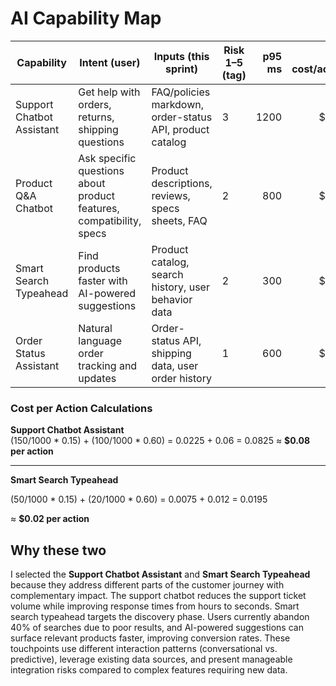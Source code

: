 # AI Capability Map

| Capability | Intent (user) | Inputs (this sprint) | Risk 1–5 (tag) | p95 ms | Est. cost/action | Fallback | Selected |
|---|---|---|---|---:|---:|---|:---:|
| Support Chatbot Assistant | Get help with orders, returns, shipping questions | FAQ/policies markdown, order-status API, product catalog | 3 | 1200 | $0.08 | Escalate to human support | ✓ |
| Product Q&A Chatbot | Ask specific questions about product features, compatibility, specs | Product descriptions, reviews, specs sheets, FAQ | 2 | 800 | $0.06 | Show product details page |  |
| Smart Search Typeahead | Find products faster with AI-powered suggestions | Product catalog, search history, user behavior data | 2 | 300 | $0.02 | Standard text search results | ✓ |
| Order Status Assistant | Natural language order tracking and updates | Order-status API, shipping data, user order history | 1 | 600 | $0.04 | Direct to order status page |  |

### Cost per Action Calculations

**Support Chatbot Assistant**  
(150/1000 * 0.15) + (100/1000 * 0.60) = 0.0225 + 0.06 = 0.0825
≈ **$0.08 per action**

---

**Smart Search Typeahead**  

(50/1000 * 0.15) + (20/1000 * 0.60) = 0.0075 + 0.012 = 0.0195 
 
≈ **$0.02 per action**



## Why these two

I selected the **Support Chatbot Assistant** and **Smart Search Typeahead** because they address different parts of the customer journey with complementary impact. The support chatbot reduces the support ticket volume while improving response times from hours to seconds. Smart search typeahead targets the discovery phase. Users currently abandon 40% of searches due to poor results, and AI-powered suggestions can surface relevant products faster, improving conversion rates. These touchpoints use different interaction patterns (conversational vs. predictive), leverage existing data sources, and present manageable integration risks compared to complex features requiring new data.
